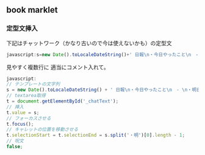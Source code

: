 book marklet
---

### 定型文挿入


下記はチャットワーク（かなり古いので今は使えないかも）の定型文

```js
javascript:s=new Date().toLocaleDateString()+' 日報\n・今日やったこと\n　- \n・明日の予定\n　- \n・困っていること、その他\n　- ';t=document.getElementById('_chatText');t.value=s;t.focus();t.selectionStart=t.selectionEnd=s.split('・明')[0].length-1;false;
```

見やすく複数行に
適当にコメント入れて。

```js
javascript:
// テンプレートの文字列
s = new Date().toLocaleDateString() + ' 日報\n・今日やったこと\n　- \n・明日の予定\n　- \n・困っていること、その他\n　- ';
// textarea取得
t = document.getElementById('_chatText');
// 挿入
t.value = s;
// フォーカスさせる
t.focus();
// キャレットの位置を移動させる
t.selectionStart = t.selectionEnd = s.split('・明')[0].length - 1;
// 呪文
false;
```
